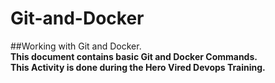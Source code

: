# Git-and-Docker
##Working with Git and Docker.
<br>
**This document contains basic Git and Docker Commands.**
<br>
**This Activity is done during the Hero Vired Devops Training.**
